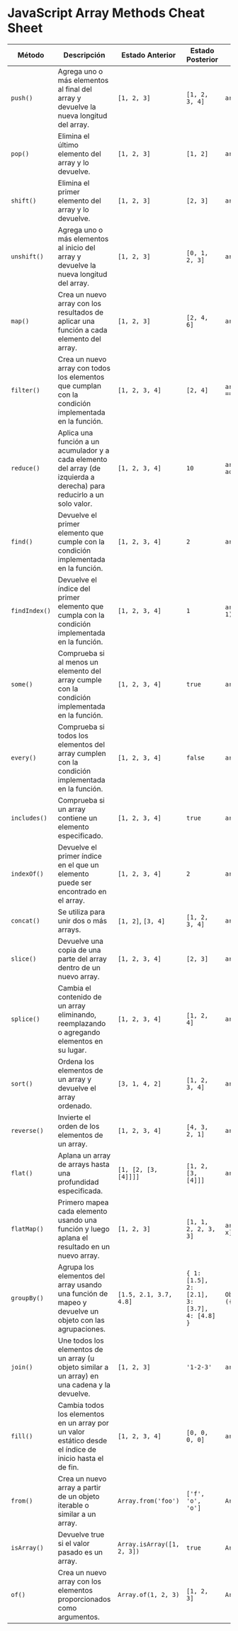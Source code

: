# JavaScript Array Methods Cheat Sheet

| Método               | Descripción                                                                                              | Estado Anterior                                | Estado Posterior                                | Ejemplo de Uso                                      | Documentación                                                              |
|----------------------|----------------------------------------------------------------------------------------------------------|------------------------------------------------|-------------------------------------------------|------------------------------------------------------|--------------------------------------------------------------------------|
| `push()`             | Agrega uno o más elementos al final del array y devuelve la nueva longitud del array.                     | `[1, 2, 3]`                                    | `[1, 2, 3, 4]`                                  | `array.push(4);`                                      | [MDN](https://developer.mozilla.org/en-US/docs/Web/JavaScript/Reference/Global_Objects/Array/push) |
| `pop()`              | Elimina el último elemento del array y lo devuelve.                                                      | `[1, 2, 3]`                                    | `[1, 2]`                                        | `array.pop();`                                       | [MDN](https://developer.mozilla.org/en-US/docs/Web/JavaScript/Reference/Global_Objects/Array/pop) |
| `shift()`            | Elimina el primer elemento del array y lo devuelve.                                                      | `[1, 2, 3]`                                    | `[2, 3]`                                        | `array.shift();`                                     | [MDN](https://developer.mozilla.org/en-US/docs/Web/JavaScript/Reference/Global_Objects/Array/shift) |
| `unshift()`          | Agrega uno o más elementos al inicio del array y devuelve la nueva longitud del array.                   | `[1, 2, 3]`                                    | `[0, 1, 2, 3]`                                  | `array.unshift(0);`                                  | [MDN](https://developer.mozilla.org/en-US/docs/Web/JavaScript/Reference/Global_Objects/Array/unshift) |
| `map()`              | Crea un nuevo array con los resultados de aplicar una función a cada elemento del array.                 | `[1, 2, 3]`                                    | `[2, 4, 6]`                                     | `array.map(x => x * 2);`                             | [MDN](https://developer.mozilla.org/en-US/docs/Web/JavaScript/Reference/Global_Objects/Array/map) |
| `filter()`           | Crea un nuevo array con todos los elementos que cumplan con la condición implementada en la función.     | `[1, 2, 3, 4]`                                 | `[2, 4]`                                        | `array.filter(x => x % 2 === 0);`                    | [MDN](https://developer.mozilla.org/en-US/docs/Web/JavaScript/Reference/Global_Objects/Array/filter) |
| `reduce()`           | Aplica una función a un acumulador y a cada elemento del array (de izquierda a derecha) para reducirlo a un solo valor. | `[1, 2, 3, 4]`                                 | `10`                                            | `array.reduce((acc, x) => acc + x, 0);`              | [MDN](https://developer.mozilla.org/en-US/docs/Web/JavaScript/Reference/Global_Objects/Array/reduce) |
| `find()`             | Devuelve el primer elemento que cumple con la condición implementada en la función.                      | `[1, 2, 3, 4]`                                 | `2`                                             | `array.find(x => x > 1);`                            | [MDN](https://developer.mozilla.org/en-US/docs/Web/JavaScript/Reference/Global_Objects/Array/find) |
| `findIndex()`        | Devuelve el índice del primer elemento que cumpla con la condición implementada en la función.           | `[1, 2, 3, 4]`                                 | `1`                                             | `array.findIndex(x => x > 1);`                       | [MDN](https://developer.mozilla.org/en-US/docs/Web/JavaScript/Reference/Global_Objects/Array/findIndex) |
| `some()`             | Comprueba si al menos un elemento del array cumple con la condición implementada en la función.          | `[1, 2, 3, 4]`                                 | `true`                                          | `array.some(x => x > 3);`                            | [MDN](https://developer.mozilla.org/en-US/docs/Web/JavaScript/Reference/Global_Objects/Array/some) |
| `every()`            | Comprueba si todos los elementos del array cumplen con la condición implementada en la función.          | `[1, 2, 3, 4]`                                 | `false`                                         | `array.every(x => x > 0);`                           | [MDN](https://developer.mozilla.org/en-US/docs/Web/JavaScript/Reference/Global_Objects/Array/every) |
| `includes()`         | Comprueba si un array contiene un elemento especificado.                                                | `[1, 2, 3, 4]`                                 | `true`                                          | `array.includes(3);`                                 | [MDN](https://developer.mozilla.org/en-US/docs/Web/JavaScript/Reference/Global_Objects/Array/includes) |
| `indexOf()`          | Devuelve el primer índice en el que un elemento puede ser encontrado en el array.                        | `[1, 2, 3, 4]`                                 | `2`                                             | `array.indexOf(3);`                                  | [MDN](https://developer.mozilla.org/en-US/docs/Web/JavaScript/Reference/Global_Objects/Array/indexOf) |
| `concat()`           | Se utiliza para unir dos o más arrays.                                                                  | `[1, 2]`, `[3, 4]`                             | `[1, 2, 3, 4]`                                  | `array.concat([3, 4]);`                              | [MDN](https://developer.mozilla.org/en-US/docs/Web/JavaScript/Reference/Global_Objects/Array/concat) |
| `slice()`            | Devuelve una copia de una parte del array dentro de un nuevo array.                                     | `[1, 2, 3, 4]`                                 | `[2, 3]`                                        | `array.slice(1, 3);`                                 | [MDN](https://developer.mozilla.org/en-US/docs/Web/JavaScript/Reference/Global_Objects/Array/slice) |
| `splice()`           | Cambia el contenido de un array eliminando, reemplazando o agregando elementos en su lugar.              | `[1, 2, 3, 4]`                                 | `[1, 2, 4]`                                     | `array.splice(2, 1);`                                | [MDN](https://developer.mozilla.org/en-US/docs/Web/JavaScript/Reference/Global_Objects/Array/splice) |
| `sort()`             | Ordena los elementos de un array y devuelve el array ordenado.                                          | `[3, 1, 4, 2]`                                 | `[1, 2, 3, 4]`                                  | `array.sort();`                                      | [MDN](https://developer.mozilla.org/en-US/docs/Web/JavaScript/Reference/Global_Objects/Array/sort) |
| `reverse()`          | Invierte el orden de los elementos de un array.                                                         | `[1, 2, 3, 4]`                                 | `[4, 3, 2, 1]`                                  | `array.reverse();`                                   | [MDN](https://developer.mozilla.org/en-US/docs/Web/JavaScript/Reference/Global_Objects/Array/reverse) |
| `flat()`             | Aplana un array de arrays hasta una profundidad especificada.                                           | `[1, [2, [3, [4]]]]`                           | `[1, 2, [3, [4]]]`                              | `array.flat(1);`                                     | [MDN](https://developer.mozilla.org/en-US/docs/Web/JavaScript/Reference/Global_Objects/Array/flat) |
| `flatMap()`          | Primero mapea cada elemento usando una función y luego aplana el resultado en un nuevo array.            | `[1, 2, 3]`                                    | `[1, 1, 2, 2, 3, 3]`                            | `array.flatMap(x => [x, x]);`                        | [MDN](https://developer.mozilla.org/en-US/docs/Web/JavaScript/Reference/Global_Objects/Array/flatMap) |
| `groupBy()`            | Agrupa los elementos del array usando una función de mapeo y devuelve un objeto con las agrupaciones.    | `[1.5, 2.1, 3.7, 4.8]`                         | `{ 1: [1.5], 2: [2.1], 3: [3.7], 4: [4.8] }`    | `Object.groupBy(inventory, ({ type }) => type);`                   | [MDN](https://developer.mozilla.org/en-US/docs/Web/JavaScript/Reference/Global_Objects/Object/groupBy) |
| `join()`             | Une todos los elementos de un array (u objeto similar a un array) en una cadena y la devuelve.           | `[1, 2, 3]`                                    | `'1-2-3'`                                       | `array.join('-');`                                   | [MDN](https://developer.mozilla.org/en-US/docs/Web/JavaScript/Reference/Global_Objects/Array/join) |
| `fill()`             | Cambia todos los elementos en un array por un valor estático desde el índice de inicio hasta el de fin.  | `[1, 2, 3, 4]`                                 | `[0, 0, 0, 0]`                                  | `array.fill(0);`                                     | [MDN](https://developer.mozilla.org/en-US/docs/Web/JavaScript/Reference/Global_Objects/Array/fill) |
| `from()`             | Crea un nuevo array a partir de un objeto iterable o similar a un array.                                 | `Array.from('foo')`                            | `['f', 'o', 'o']`                               | `Array.from('foo');`                                 | [MDN](https://developer.mozilla.org/en-US/docs/Web/JavaScript/Reference/Global_Objects/Array/from) |
| `isArray()`          | Devuelve true si el valor pasado es un array.                                                            | `Array.isArray([1, 2, 3])`                     | `true`                                          | `Array.isArray([1, 2, 3]);`                          | [MDN](https://developer.mozilla.org/en-US/docs/Web/JavaScript/Reference/Global_Objects/Array/isArray) |
| `of()`               | Crea un nuevo array con los elementos proporcionados como argumentos.                                    | `Array.of(1, 2, 3)`                            | `[1, 2, 3]`                                     | `Array.of(1, 2, 3);`                                 | [MDN](https://developer.mozilla.org/en-US/docs/Web/JavaScript/Reference/Global_Objects/Array/of) |


